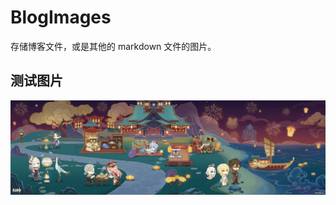 # BlogImages
存储博客文件，或是其他的 markdown 文件的图片。

## 测试图片

![](https://raw.githubusercontent.com/Muxiner/BlogImages/main/img_md/genshen.jpg)
